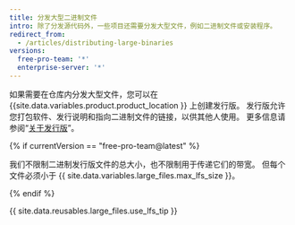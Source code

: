 ```yaml
---
title: 分发大型二进制文件
intro: 除了分发源代码外，一些项目还需要分发大型文件，例如二进制文件或安装程序。
redirect_from:
  - /articles/distributing-large-binaries
versions:
  free-pro-team: '*'
  enterprise-server: '*'
---
```


如果需要在仓库内分发大型文件，您可以在 {{site.data.variables.product.product_location }} 上创建发行版。 发行版允许您打包软件、发行说明和指向二进制文件的链接，以供其他人使用。 更多信息请参阅“[关于发行版](/github/administering-a-repository/about-releases)”。

{% if currentVersion == "free-pro-team@latest" %}

我们不限制二进制发行版文件的总大小，也不限制用于传递它们的带宽。 但每个文件必须小于 {{ site.data.variables.large_files.max_lfs_size }}。

{% endif %}

{{ site.data.reusables.large_files.use_lfs_tip }}
